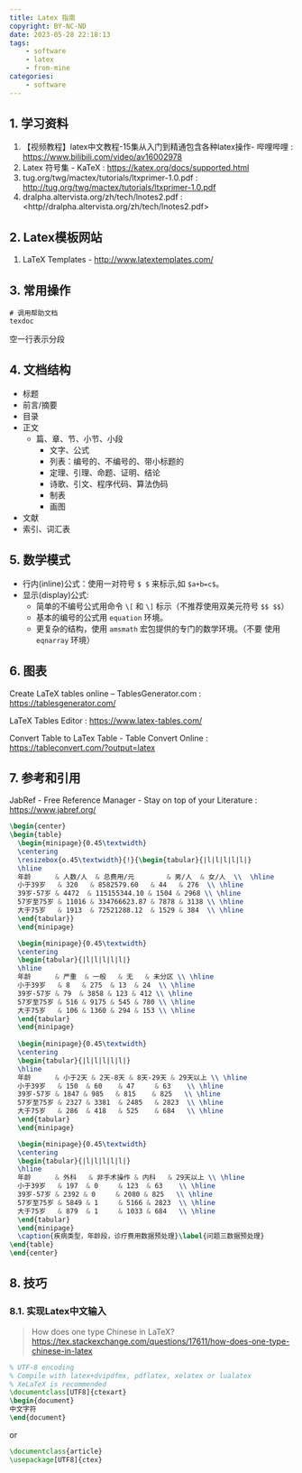 ```yaml
---
title: Latex 指南
copyright: BY-NC-ND
date: 2023-05-28 22:18:13
tags:
    - software
    - latex
    - from-mine
categories:
    - software
---
```


## 1. 学习资料

1. 【视频教程】latex中文教程-15集从入门到精通包含各种latex操作- 哔哩哔哩 : <https://www.bilibili.com/video/av16002978>
2. Latex 符号集 - KaTeX : <https://katex.org/docs/supported.html>
3. tug.org/twg/mactex/tutorials/ltxprimer-1.0.pdf : <http://tug.org/twg/mactex/tutorials/ltxprimer-1.0.pdf>
4. dralpha.altervista.org/zh/tech/lnotes2.pdf : <http//dralpha.altervista.org/zh/tech/lnotes2.pdf>

## 2. Latex模板网站

1. LaTeX Templates - <http://www.latextemplates.com/>

## 3. 常用操作

```shell
# 调用帮助文档
texdoc
```

空一行表示分段

## 4. 文档结构

- 标题
- 前言/摘要
- 目录
- 正文
  - 篇、章、节、小节、小段
    - 文字、公式
    - 列表：编号的、不编号的、带小标题的
    - 定理、引理、命题、证明、结论
    - 诗歌、引文、程序代码、算法伪码
    - 制表
    - 画图
- 文献
- 索引、词汇表

## 5. 数学模式

- 行内(inline)公式：使用一对符号 `$ $` 来标示,如 `$a+b=c$`。
- 显示(display)公式:
  - 简单的不编号公式用命令 `\[` 和 `\]` 标示（不推荐使用双美元符号 `$$ $$`）
  - 基本的编号的公式用 `equation` 环境。
  - 更复杂的结构，使用 `amsmath` 宏包提供的专门的数学环境。（不要
使用 `eqnarray` 环境）

## 6. 图表

Create LaTeX tables online – TablesGenerator.com : <https://tablesgenerator.com/>

LaTeX Tables Editor : <https://www.latex-tables.com/>

Convert Table to LaTex Table - Table Convert Online : <https://tableconvert.com/?output=latex>

## 7. 参考和引用

JabRef - Free Reference Manager - Stay on top of your Literature : <https://www.jabref.org/>

```latex
\begin{center}
\begin{table}
  \begin{minipage}{0.45\textwidth}
  \centering
  \resizebox{o.45\textwidth}{!}{\begin{tabular}{|l|l|l|l|l|}
  \hline
  年龄      & 人数/人  & 总费用/元        & 男/人  & 女/人  \\  \hline
  小于39岁   & 320   & 8582579.60   & 44   & 276  \\ \hline
  39岁-57岁 & 4472  & 115155344.10 & 1504 & 2968 \\ \hline
  57岁至75岁 & 11016 & 334766623.87 & 7878 & 3138 \\ \hline
  大于75岁   & 1913  & 72521288.12  & 1529 & 384  \\ \hline
  \end{tabular}}
  \end{minipage}

  \begin{minipage}{0.45\textwidth}
  \centering
  \begin{tabular}{|l|l|l|l|l|}
  \hline
  年龄      & 严重  & 一般   & 无   & 未分区 \\ \hline
  小于39岁   & 8   & 275  & 13  & 24  \\ \hline
  39岁-57岁 & 79  & 3858 & 123 & 412 \\ \hline
  57岁至75岁 & 516 & 9175 & 545 & 780 \\ \hline
  大于75岁   & 106 & 1360 & 294 & 153 \\ \hline
  \end{tabular}
  \end{minipage}
    
  \begin{minipage}{0.45\textwidth}
  \centering
  \begin{tabular}{|l|l|l|l|l|}
  \hline
  年龄      & 小于2天 & 2天-8天 & 8天-29天 & 29天以上 \\ \hline
  小于39岁   & 150  & 60    & 47     & 63    \\ \hline
  39岁-57岁 & 1847 & 985   & 815    & 825   \\ \hline
  57岁至75岁 & 2327 & 3381  & 2485   & 2823  \\ \hline
  大于75岁   & 286  & 418   & 525    & 684   \\ \hline
  \end{tabular}
  \end{minipage}

  \begin{minipage}{0.45\textwidth}
  \centering
  \begin{tabular}{|l|l|l|l|l|}
  \hline
  年龄      & 外科   & 非手术操作 & 内科   & 29天以上 \\ \hline
  小于39岁   & 197  & 0     & 123  & 63    \\ \hline
  39岁-57岁 & 2392 & 0     & 2080 & 825   \\ \hline
  57岁至75岁 & 5849 & 1     & 5166 & 2823  \\ \hline
  大于75岁   & 879  & 1     & 1033 & 684   \\ \hline
  \end{tabular}
  \end{minipage}
  \caption{疾病类型，年龄段，诊疗费用数据预处理}\label{问题三数据预处理}
\end{table}
\end{center}
```

## 8. 技巧

### 8.1. 实现Latex中文输入

> How does one type Chinese in LaTeX?<https://tex.stackexchange.com/questions/17611/how-does-one-type-chinese-in-latex>

```latex
% UTF-8 encoding
% Compile with latex+dvipdfmx, pdflatex, xelatex or lualatex
% XeLaTeX is recommended
\documentclass[UTF8]{ctexart}
\begin{document}
中文字符
\end{document}
```

or

```latex
\documentclass{article}
\usepackage[UTF8]{ctex}
```

<!--
Copyright © 2023-2024 [cc01cc](https://github.com/cc01cc)

本页面采用 [知识共享署名-非商业性使用 4.0 国际许可协议](http://creativecommons.org/licenses/by-nc/4.0/) 进行许可。

转载请注明原始地址：<https://cc01cc.com/>
-->